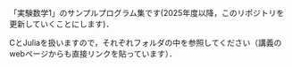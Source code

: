 「実験数学1」のサンプルプログラム集です(2025年度以降，このリポジトリを更新していくことにします)．

CとJuliaを扱いますので，それぞれフォルダの中を参照してください（講義のwebページからも直接リンクを貼っています）．
